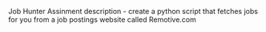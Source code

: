 Job Hunter Assinment
description - create a python script that fetches jobs for you from a job postings website called Remotive.com
